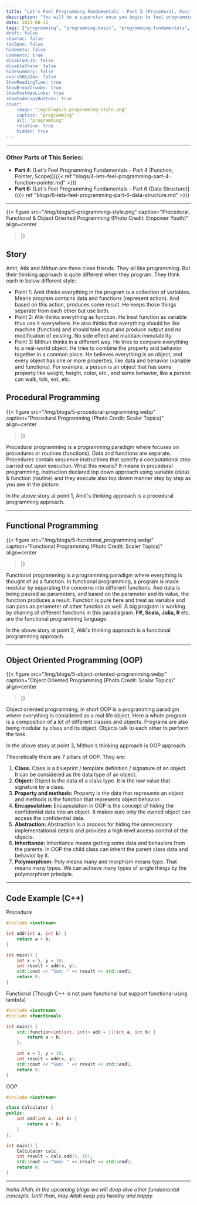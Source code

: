 ```yaml
---
title: "Let's Feel Programming Fundamentals - Part 5 (Procedural, Functional, OOP Style)"
description: "You will be a superstar once you begin to feel programming"
date: 2025-08-11
tags: ["programming", "programming-basic", "programming-fundamentals", "functional", "procedural", oop", "object-oriented-programming"]
draft: false
showtoc: false
tocOpen: false
hidemeta: false
comments: true
disableHLJS: false
disableShare: false
hideSummary: false
searchHidden: false
ShowReadingTime: true
ShowBreadCrumbs: true
ShowPostNavLinks: true
ShowCodeCopyButtons: true
cover:
    image: "img/blogs/5-programming-style.png"
    caption: "programming"
    alt: "programming"
    relative: true
    hidden: true
---
```


---
### Other Parts of This Series:
- **Part 4:** [Let's Feel Programming Fundamentals - Part 4 (Function, Pointer, Scope)]({{< ref "blogs/4-lets-feel-programming-part-4-function-pointer.md" >}})
- **Part 6:** [Let's Feel Programming Fundamentals - Part 6 (Data Structure)]({{< ref "blogs/6-lets-feel-programming-part-6-data-structure.md" >}})
---

{{< figure
    src="/img/blogs/5-programming-style.png"
    caption="Procedural, Functional & Object Oriented Programming (Photo Credit: Empower Youth)"
    align=center
>}}

## Story
Amit, Atik and Mithun are three close friends. They all like programming. But their thinking approach is quite different when they program. They think each in below different style:

- Point 1: Amit thinks everything in the program is a collection of variables. Means program contains data and functions (represent action). And based on this action, produces some result. He keeps those things separate from each other but use both.
- Point 2: Atik thinks everything as function. He treat function as variable thus use it everywhere. He also thinks that everything should be like machine (function) and should take input and produce output and no modification of existing. No side effect and maintain immutability.
- Point 3: Mithun thinks in a different way. He tries to compare everything to a real-world object. He tries to combine the property and behavior together in a common place. He believes everything is an object, and every object has one or more properties, like data and behavior (variable and functions). For example, a person is an object that has some property like weight, height, color, etc., and some behavior, like a person can walk, talk, eat, etc.

## Procedural Programming
{{< figure
    src="/img/blogs/5-procedural-programming.webp"
    caption="Procedural Programming (Photo Credit: Scaler Topics)"
    align=center
>}}

Procedural programming is a programming paradigm where focuses on procedures or routines (functions). Data and functions are separate. Procedures contain sequence instructions that specify a computational step carried out upon execution. What this means? It means in procedural programming, instruction declared top down approach using variable (data) & function (routine) and they execute also top dowm manner step by step as you see in the picture.

In the above story at point 1, Amit's thinking approach is a procedural programming approach.

---
## Functional Programming
{{< figure
    src="/img/blogs/5-fucntional_programming.webp"
    caption="Functional Programming (Photo Credit: Scaler Topics)"
    align=center
>}}

Functional programming is a programming paradigm where everything is thought of as a function. In functional programming, a program is made modular by separating the concerns into different functions. And data is being passed as parameters, and based on the parameter and its value, the function produces a result. Function is pure here and treat as variable and can pass as perameter of other function as well. A big program is working by chaning of different functions in this paradiagram. **F#, Scala, Julia, R**  etc. are the functional programming language.

In the above story at point 2, Atik's thinking approach is a functional programming approach.

---
## Object Oriented Programming (OOP)
{{< figure
    src="/img/blogs/5-object-oriented-programming.webp"
    caption="Object Oriented Programming (Photo Credit: Scalar Topics)"
    align=center
>}}

Object oriented programming, in short OOP is a programming paradigm where everything is considered as a real life object. Here a whole program is a composition of a lot of different classes and objects. Programs are also being modular by class and its object. Objects talk to each other to perform the task.

In the above story at point 3, Mithun's thinking approach is OOP approach.

Theoretically there are 7 pillars of OOP. They are:

1. **Class:** Class is a blueprint / template definition / signature of an object. It can be considered as the data type of an object.
2. **Object:** Object is the data of a class type. It is the raw value that signature by a class.
3. **Property and methods:** Property is the data that represents an object and methods is the function that represents object behavior.
4. **Encapsulation:** Encapsulation in OOP is the concept of hiding the confidential data into an object. It makes sure only the owned object can access the confidential data.
5. **Abstraction:** Abstraction is a process for hiding the unnecessary implementational details and provides a high level access control of the objects.
6. **Inheritance:** Inheritance means getting some data and behaviors from the parents. In OOP the child class can inherit the parent class data and behavior by it. 
7. **Polymorphism:** Poly means many and morphism means type. That means many types. We can achieve many types of single things by the polymorphism principle.
---
## Code Example (C++)
Procedural
```c++
#include <iostream>

int add(int a, int b) {
    return a + b;
}

int main() {
    int x = 5, y = 10;
    int result = add(x, y);
    std::cout << "Sum: " << result << std::endl;
    return 0;
}
```

Functional (Though C++ is not pure functional but support functional using lambda)
```c++
#include <iostream>
#include <functional>

int main() {
    std::function<int(int, int)> add = [](int a, int b) {
        return a + b;
    };

    int x = 5, y = 10;
    int result = add(x, y);
    std::cout << "Sum: " << result << std::endl;
    return 0;
}
```

OOP
```c++
#include <iostream>

class Calculator {
public:
    int add(int a, int b) {
        return a + b;
    }
};

int main() {
    Calculator calc;
    int result = calc.add(5, 10);
    std::cout << "Sum: " << result << std::endl;
    return 0;
}
```
---

*Insha Allah, in the upcoming blogs we will deep dive other fundamental concepts. Until than, may Allah keep you healthy and happy.*